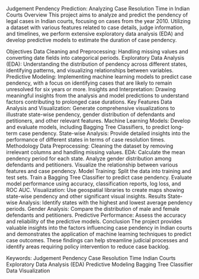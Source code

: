 Judgement Pendency Prediction: Analyzing Case Resolution Time in Indian Courts
Overview
This project aims to analyze and predict the pendency of legal cases in Indian courts, focusing on cases from the year 2010. Utilizing a dataset with various features related to case details, judge information, and timelines, we perform extensive exploratory data analysis (EDA) and develop predictive models to estimate the duration of case pendency.

Objectives
Data Cleaning and Preprocessing: Handling missing values and converting date fields into categorical periods.
Exploratory Data Analysis (EDA): Understanding the distribution of pendency across different states, identifying patterns, and visualizing relationships between variables.
Predictive Modeling: Implementing machine learning models to predict case pendency, with a focus on identifying cases that are likely to remain unresolved for six years or more.
Insights and Interpretation: Drawing meaningful insights from the analysis and model predictions to understand factors contributing to prolonged case durations.
Key Features
Data Analysis and Visualization: Generate comprehensive visualizations to illustrate state-wise pendency, gender distribution of defendants and petitioners, and other relevant features.
Machine Learning Models: Develop and evaluate models, including Bagging Tree Classifiers, to predict long-term case pendency.
State-wise Analysis: Provide detailed insights into the performance of different states in terms of case resolution times.
Methodology
Data Preprocessing: Cleaning the dataset by removing irrelevant columns and handling missing values.
EDA:
Calculate the mean pendency period for each state.
Analyze gender distribution among defendants and petitioners.
Visualize the relationship between various features and case pendency.
Model Training:
Split the data into training and test sets.
Train a Bagging Tree Classifier to predict case pendency.
Evaluate model performance using accuracy, classification reports, log loss, and ROC AUC.
Visualization: Use geospatial libraries to create maps showing state-wise pendency and other significant visual insights.
Results
State-wise Analysis: Identify states with the highest and lowest average pendency periods.
Gender Analysis: Compare the distribution of male and female defendants and petitioners.
Predictive Performance: Assess the accuracy and reliability of the predictive models.
Conclusion
The project provides valuable insights into the factors influencing case pendency in Indian courts and demonstrates the application of machine learning techniques to predict case outcomes. These findings can help streamline judicial processes and identify areas requiring policy intervention to reduce case backlog.

Keywords:
Judgement Pendency
Case Resolution Time
Indian Courts
Exploratory Data Analysis (EDA)
Predictive Modeling
Bagging Tree Classifier
Data Visualization
